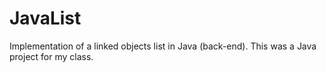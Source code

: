 # JavaList

Implementation of a linked objects list in Java (back-end).
This was a Java project for my class.
